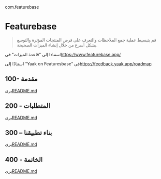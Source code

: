 com.featurebase

# Featurebase

> قم بتبسيط عملية جمع الملاحظات والتعرف على فرص المنتجات المؤثرة والتوسع بشكل أسرع من خلال إنشاء الميزات الصحيحة.

استنادا إلى "قاعدة الميزات" في<https://www.featurebase.app/>

استنادًا إلى "Yaak on Featuresbase" في<https://feedback.yaak.app/roadmap>

## 100- مقدمة

يرى[README.md](./100/README.md)

## 200 - المتطلبات

يرى[README.md](./200/README.md)

## 300 – بناء تطبيقنا

يرى[README.md](./300/README.md)

## 400 - الخاتمة

يرى[README.md](./400/README.md)
